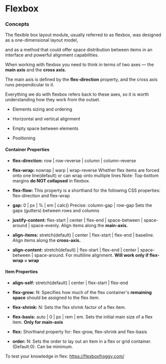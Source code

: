 # Flexbox


### Concepts ###

The flexible box layout module, usually referred to as flexbox, was designed as a one-dimensional layout model, 

and as a method that could offer space distribution between items in an interface and powerful alignment capabilities. 

When working with flexbox you need to think in terms of two axes — the **main axis** and the **cross axis.** 

The main axis is defined by the **flex-direction** property, and the cross axis runs perpendicular to it. 

Everything we do with flexbox refers back to these axes, so it is worth understanding how they work from the outset.

 - Elements sizing and ordering

 - Horizontal and vertical alignment

 - Empty space between elements

 - Positioning 


#### Container Properties ####

 - **flex-direction:**  row | row-reverse | column | column-reverse

 - **flex-wrap:** nowrap | warp | wrap-reverse
                  Whether flex items are forced onto one line(default) or can wrap onto multiple lines
			      Note: Top-bottom margins **do NOT collapsed** in flexbox.

 - **flex-flow:** This property is a shorthand for the following CSS properties: flex-direction and flex-wrap

 - **gap:**       0 | px | % | em | calc() 
                  Precise: column-gap | row-gap
                  Sets the gaps (gutters) between rows and columns 

 - **justify-content:**  flex-start | center | flex-end | space-between | space-around | space-evenly. 
                         Align items along the **main-axis.**

 - **align-items:**  stretch(default) | center | flex-start |  flex-end | baseline. 
                     Align items along the **cross-axis.** 

 - **align-content:**  stretch(default) | flex-start | flex-end | center | space-between | space-around. For multiline alignment.
                       **Will work only if flex-wrap = wrap**
    

#### Item Properties ####

 - **align-self:**    stretch(default) | center | flex-start | flex-end

 - **flex-grow:**     N: Specifies how much of the flex container's **remaining space** should be assigned to the flex item.

 - **flex-shrink:**   N: Sets the flex shrink factor of a flex item.

 - **flex-basis:**    auto | 0 | px | rem | em.  Sets the initial main size of a flex item. **Only for main-axis**

 - **flex:**          Shorthand property for: flex-grow, flex-shrink and flex-basis

 - **order:**         N: Sets the order to lay out an item in a flex or grid container. 
                      (Default:0). Can be minimum.


To test your knowledge in flex:  https://flexboxfroggy.com/